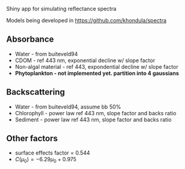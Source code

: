 Shiny app for simulating reflectance spectra

Models being developed in https://github.com/khondula/spectra

## Absorbance

* Water - from buiteveld94
* CDOM - ref 443 nm, exponential decline w/ slope factor
* Non-algal material - ref 443, expondential decline w/ slope factor
* **Phytoplankton - not implemented yet. partition into 4 gaussians**

## Backscattering

* Water - from buiteveld94, assume bb 50%
* Chlorophyll - power law ref 443 nm, slope factor and backs ratio
* Sediment - power law ref 443 nm, slope factor and backs ratio

## Other factors

* surface effects factor = 0.544
* $C(\mu_0) = -6.29 \mu_0 + 0.975$